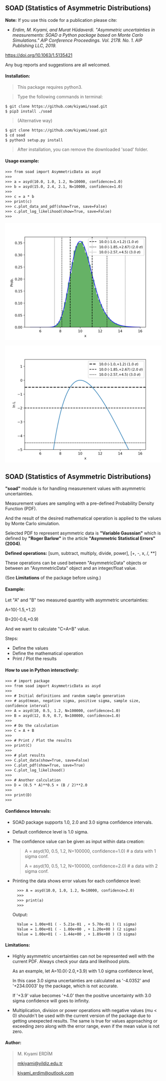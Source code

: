 ## SOAD (Statistics of Asymmetric Distributions)

**Note:** If you use this code for a publication please cite:

- <em>Erdіm, M. Kıyami, and Murat Hüdaverdі. "Asymmetric uncertainties in measurements: SOAD a Python package based on Monte Carlo Simulations." AIP Conference Proceedings. Vol. 2178. No. 1. AIP Publishing LLC, 2019.</em>

https://doi.org/10.1063/1.5135421

Any bug reports and suggestions are all welcomed.

#### Installation:
> This package requires python3.

> Type the following commands in terminal:
>
    $ git clone https://github.com/kiyami/soad.git
    $ pip3 install ./soad

> (Alternative way)
>
    $ git clone https://github.com/kiyami/soad.git
    $ cd soad
    $ python3 setup.py install

> After installation, you can remove the downloaded 'soad' folder.

#### Usage example:
    >>> from soad import AsymmetricData as asyd
    >>>
    >>> a = asyd(10.0, 1.0, 1.2, N=10000, confidence=1.0)
    >>> b = asyd(15.0, 2.4, 2.1, N=10000, confidence=1.0)
    >>>
    >>> c = a * b
    >>> print(c)
    >>> c.plot_data_and_pdf(show=True, save=False)
    >>> c.plot_log_likelihood(show=True, save=False)
    >>>



![GitHub Logo](/examples/plot_data_and_pdf.png "Logo Title Text 1")


![GitHub Logo](/examples/plot_loglikelihood.png "Logo Title Text 1")


## SOAD (Statistics of Asymmetric Distributions)

**"soad"** module is for handling measurement values with asymmetric uncertainties.

Measurement values are sampling with a pre-defined Probability Density Function (PDF).

And the result of the desired mathematical operation is applied to the values by Monte Carlo simulation.

Selected PDF to represent asymmetric data is **"Variable Gaussian"** which is defined by **"Roger Barlow"** in the article **"Asymmetric Statistical Errors" (2004)**.


**Defined operations:**
[sum, subtract, multiply, divide, power], [+, -, x, /, **]

These operations can be used between "AsymmetricData" objects
or between an "AsymmetricData" object and an integer/float value.

(See **Limitations** of the package before using.)


#### Example:
Let "A" and "B" two measured quantity with asymmetric uncertainties:

A=10(-1.5,+1.2)

B=20(-0.6,+0.9)

And we want to calculate "C=A+B" value.

Steps:
- Define the values
- Define the mathematical operation
- Print / Plot the results

#### How to use in Python interactively:

    >>> # import package    
    >>> from soad import AsymmetricData as asyd
    >>>
    >>> # Initial definitions and random sample generation
    >>> # asyd(mean, negative sigma, positive sigma, sample size, confidence interval)
    >>> A = asyd(10, 0.5, 1.2, N=100000, confidence=1.0)
    >>> B = asyd(12, 0.9, 0.7, N=100000, confidence=1.0)
    >>> 
    >>> # Do the calculation
    >>> C = A + B
    >>>
    >>> # Print / Plot the results
    >>> print(C)
    >>>
    >>> # plot results
    >>> C.plot_data(show=True, save=False)
    >>> C.plot_pdf(show=True, save=True)
    >>> C.plot_log_likelihood()
    >>>
    >>> # Another calculation
    >>> D = (0.5 * A)**0.5 + (B / 2)**2.0
    >>>
    >>> print(D)
    >>>

#### Confidence Intervals:
* SOAD package supports 1.0, 2.0 and 3.0 sigma confidence intervals. 
  
* Default confidence level is 1.0 sigma.

* The confidence value can be given as input within data creation:
  
    > A = asyd(10, 0.5, 1.2, N=100000, confidence=1.0)  # a data with 1 sigma conf.
    >
    > A = asyd(10, 0.5, 1.2, N=100000, confidence=2.0)  # a data with 2 sigma conf.

* Printing the data shows error values for each confidence level:

        >>> A = asyd(10.0, 1.0, 1.2, N=10000, confidence=2.0)
        >>>
        >>> print(a)
        >>>

    Output:

        Value = 1.00e+01 ( - 5.21e-01 , + 5.70e-01 ) (1 sigma)
        Value = 1.00e+01 ( - 1.00e+00 , + 1.20e+00 ) (2 sigma)
        Value = 1.00e+01 ( - 1.44e+00 , + 1.89e+00 ) (3 sigma)

#### Limitations:

* Highly asymmetric uncertainties can not be represented well with the current PDF.
Always check your data and likelihood plots.
  

    As an example, let A=10.0(-2.0,+3.9) with 1.0 sigma confidence level,

    In this case 3.0 sigma uncertainties are calculated as '-4.0352' and '+234.0003' by the package,
    which is not accurate.

    If '+3.9' value becomes '+4.0' then the positive uncertainty with 3.0 sigma confidence will goes to infinity.

* Multiplication, division or power operations with negative values (mu < 0) shouldn't be used with the current
  version of the package due to getting unexpected results. The same is true for values approaching or exceeding zero
  along with the error range, even if the mean value is not zero.

#### Author:

> M. Kıyami ERDİM
> 
> mkiyami@yildiz.edu.tr
> 
> kiyami_erdim@outlook.com